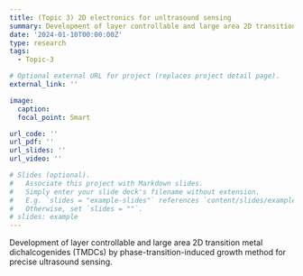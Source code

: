 ```yaml
---
title: (Topic 3) 2D electronics for unltrasound sensing
summary: Development of layer controllable and large area 2D transition metal dichalcogenides (TMDCs) by phase-transition-induced growth method for precise ultrasound sensing.
date: '2024-01-10T00:00:00Z'
type: research
tags:
  - Topic-3

# Optional external URL for project (replaces project detail page).
external_link: ''

image:
  caption:   
  focal_point: Smart

url_code: ''
url_pdf: ''
url_slides: ''
url_video: ''

# Slides (optional).
#   Associate this project with Markdown slides.
#   Simply enter your slide deck's filename without extension.
#   E.g. `slides = "example-slides"` references `content/slides/example-slides.md`.
#   Otherwise, set `slides = ""`.
# slides: example
---
```


Development of layer controllable and large area 2D transition metal dichalcogenides (TMDCs) by phase-transition-induced growth method for precise ultrasound sensing.

